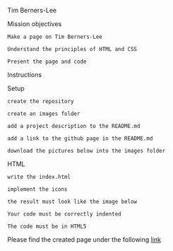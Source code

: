 Tim Berners-Lee

Mission objectives

    Make a page on Tim Berners-Lee

    Understand the principles of HTML and CSS

    Present the page and code


Instructions


Setup

    create the repository

    create an images folder

    add a project description to the README.md

    add a link to the github page in the README.md

    download the pictures below into the images folder



HTML

    write the index.html

    implement the icons

    the result must look like the image below

    Your code must be correctly indented

    The code must be in HTML5


Please find the created page under the following [link](https://yuliya-becode.github.io/tim-berners-lee/index.html)
